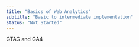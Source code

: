 ```yaml
---
title: "Basics of Web Analytics"
subtitle: "Basic to intermediate implementation"
status: "Not Started"
---
```


GTAG and GA4
